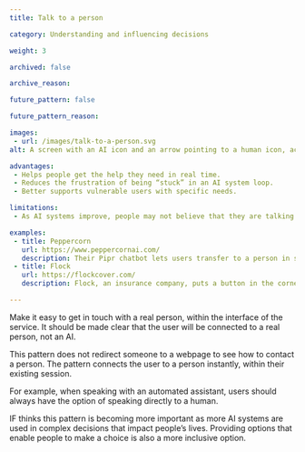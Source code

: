 ```yaml
---
title: Talk to a person

category: Understanding and influencing decisions

weight: 3

archived: false

archive_reason:

future_pattern: false

future_pattern_reason:

images:
 - url: /images/talk-to-a-person.svg
alt: A screen with an AI icon and an arrow pointing to a human icon, accompanying text says "Speak to a human".

advantages:
 - Helps people get the help they need in real time.
 - Reduces the frustration of being “stuck” in an AI system loop.
 - Better supports vulnerable users with specific needs.

limitations:
 - As AI systems improve, people may not believe that they are talking to another person (even when they are).

examples:
 - title: Peppercorn
   url: https://www.peppercornai.com/
   description: Their Pipr chatbot lets users transfer to a person in session.
 - title: Flock
   url: https://flockcover.com/
   description: Flock, an insurance company, puts a button in the corner of each screen that lets pilots speak to someone about their insurance quote or other elements of the app.

---
```


Make it easy to get in touch with a real person, within the interface of the service. It should be made clear that the user will be connected to a real person, not an AI.

This pattern does not redirect someone to a webpage to see how to contact a person. The pattern connects the user to a person instantly, within their existing session.

For example, when speaking with an automated assistant, users should always have the option of speaking directly to a human.

IF thinks this pattern is becoming more important as more AI systems are used in complex decisions that impact people’s lives.  Providing options that enable people to make a choice is also a more inclusive option.
